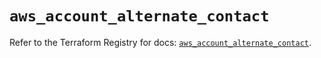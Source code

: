 # `aws_account_alternate_contact`

Refer to the Terraform Registry for docs: [`aws_account_alternate_contact`](https://registry.terraform.io/providers/hashicorp/aws/5.88.0/docs/resources/account_alternate_contact).
